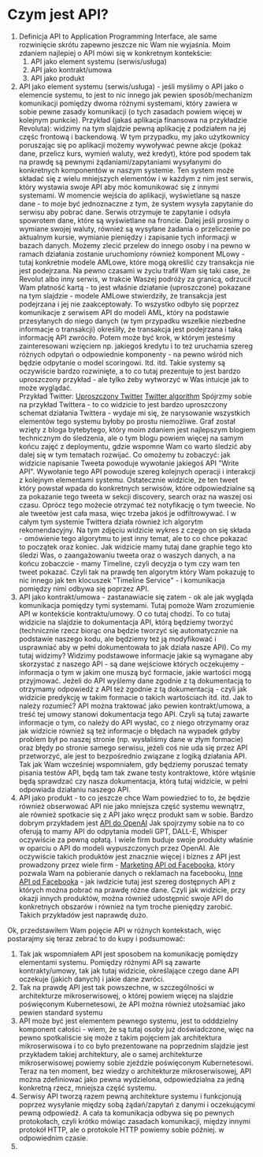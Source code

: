 # Czym jest API?

1. Definicja API to Application Programming Interface, ale same rozwinięcie skrótu zapewno jeszcze nic Wam nie wyjaśnia. Moim zdaniem najlepiej o API mówi się w konkretnym kontekście:
	1. API jako element systemu (serwis/usługa)
	2. API jako kontrakt/umowa
	3. API jako produkt
2. API jako element systemu (serwis/usługa) - jeśli myślimy o API jako o elemencie systemu, to jest to nic innego jak pewien sposób/mechanizm komunikacji pomiędzy dwoma różnymi systemami, który zawiera w sobie pewne zasady komunikacji (o tych zasadach powiem więcej w kolejnym punkcie). 
   Przykład (jakaś aplikacja finansowa na przykładzie Revoluta): widzimy na tym slajdzie pewną aplikację z podziałem na jej częśc frontową i backendową. W tym przypadku, my jako użytkownicy poruszając się po aplikacji możemy wywoływać pewne akcje (pokaż dane, przelicz kurs, wymień waluty, weź kredyt), które pod spodem tak na prawdę są pewnymi żądaniami/zapytaniami wysyłanymi do konkretnych komponentów w naszym systemie. Ten system może składać się z wielu mniejszych elementów i w każdym z nim jest serwis, który wystawia swoje API aby móc komunikować się z innymi systemami. 
   W momencie wejścia do aplikacji, wyświetlane są nasze dane - to moje być jednoznaczne z tym, że system wysyła zapytanie do serwisu aby pobrać dane. Serwis otrzymuje te zapytanie i odsyła spowrotem dane, które są wyświetlane na froncie. Dalej jeśli prosimy o wymiane swojej waluty, również są wysyłane żadania o przeliczenie po aktualnym kursie, wymianie pieniędzy i zapisanie tych informacji w bazach danych. Możemy zlecić przelew do innego osoby i na pewno w ramach działania zostanie uruchomiony również komponent MLowy - tutaj konkretnie modele AMLowe, które mogą określić czy transakcja nie jest podejrzana. Na pewno czasami w życiu trafił Wam się taki case, że Revolut albo inny serwis, w trakcie Waszej podróży za granicą, odrzucił Wam płatność kartą - to jest właśnie działanie (uproszczone) pokazane na tym slajdzie - modele AMLowe stwierdziły, że transakcja jest podejrzana i jej nie zaakceptowały. To wszystko odbyło się poprzez komunikacje z serwisem API do modeli AML, który na podstawie przesyłanych do niego danych (w tym przypadku wszelkie niezbedne informacje o transakcji) określiły, że transakcja jest podejrzana i taką informację API zwróciło. Potem może być krok, w którym jesteśmy zainteresowani wzięciem np. jakiegoś kredytu i to też uruchamia szereg różnych odpytań o odpowiednie komponenty - na pewno wśród nich będzie odpytanie o model scoringowi. Itd. itd.  Takie systemy są oczywiście bardzo rozwinięte, a to co tutaj prezentuje to jest bardzo uproszczony przykład - ale tylko żeby wytworzyć w Was intuicje jak to może wyglądać.  
   Przykład Twitter: 
   [Uproszczony Twitter](https://blog.bytebytego.com/i/53107294/interview-question-design-twitter)
   [Twitter algorithm](https://blog.twitter.com/engineering/en_us/topics/open-source/2023/twitter-recommendation-algorithm)
   Spójrzmy sobie na przykład Twittera - to co widzicie to jest bardzo uproszczony schemat działania Twittera - wydaje mi się, że narysowanie wszystkich elementów tego systemu byłoby po prostu niemożliwe. Graf został wzięty z bloga bytebytego, który moim zdaniem jest najlepszym blogiem technicznym do śledzenia, ale o tym blogu powiem więcej na samym końcu zajęć z deploymentu, gdzie wspomne Wam co warto śledzić aby dalej się w tym tematach rozwijać. Co omożemy tu zobaczyć: jak widzicie napisanie Tweeta powoduje wywołanie jakiegoś API "Write API". Wywołanie tego API powoduje szereg kolejnych operacji i interakcji z kolejnym elementami systemu. Ostatecznie widzicie, że ten tweet który powstał wpada do konkretnych serwisów, które odpowiedzialne są za pokazanie tego tweeta w sekcji discovery, search oraz na waszej osi czasu. Oprócz tego możecie otrzymać też notyfikację o tym tweecie. No ale tweetów jest cała masa, więc trzeba jakoś je odfiltrowywać. I w całym tym systemie Twittera działa również ich algorytm rekomendacyjny. Na tym zdjęciu widzicie wykres z czego on się składa - omówienie tego algorytmu to jest inny temat, ale to co chce pokazać to początek oraz koniec. Jak widzicie mamy tutaj dane graphie tego kto śledzi Was, o zaangażowaniu tweeta oraz o waszych danych, a na końcu zobaczcie - mamy Timeline, czyli decyzja o tym czy wam ten tweet pokazać. Czyli tak na prawdę ten algorytm który Wam pokazuję to nic innego jak ten klocuszek "Timeline Service" - i komunikacja pomiędzy nimi odbywa się poprzez API.
3. API jako kontrakt/umowa - zastanawiacie się zatem - ok ale jak wygląda komunikacja pomiędzy tymi systemami. Tutaj pomoże Wam zrozumienie API w kontekście kontraktu/umowy. O co tutaj chodzi. To co tutaj widzicie na slajdzie to dokumentacja API, którą będziemy tworzyć (technicznie rzecz biorąc ona będzie tworzyć się automatycznie na podstawie naszego kodu, ale będziemy też ją modyfikować i usprawniać aby w pełni dokumentowała to jak działa nasze API). Co my tutaj widzimy? Widzimy podstawowe informacje jakie są wymagane aby skorzystać z naszego API - są dane wejściowe których oczekujemy - informacja o tym w jakim one muszą być formacie, jakie wartości mogą przyjmować. Jeżeli do API wyślemy dane zgodnie z tą dokumentacją to otrzymamy odpowiedź z API też zgodnie z tą dokumentacją - czyli jak widzicie predykcję w takim formacie o takich wartościach itd. itd. 
   Jak to należy rozumieć? API można traktować jako pewien kontrakt/umowa, a treść tej umowy stanowi dokumentacja tego API. Czyli są tutaj zawarte informacje o tym, co należy do API wysłać, co z niego otrzymamy oraz jak widzicie również są też informacje o błędach na wypadek gdyby problem był po naszej stronie (np. wysłaliśmy dane w złym formacie) oraz błędy po stronie samego serwisu, jeżeli coś nie uda się przez API przetworzyć, ale jest to bezpośrednio związane z logiką działania API. Tak jak Wam wcześniej wspomniałem, gdy będziemy poruszać tematy pisania testów API, będą tam tak zwane testy kontraktowe, które włąśnie będą sprawdzać czy nasza dokumentacja, którą tutaj widzicie, w pełni odpowiada działaniu naszego API.
4. API jako produkt - to co jeszcze chce Wam powiedzieć to to, że będzie również obserwować API nie jako mniejsza część systemu wewnątrz, ale również spotkacie się z API jako wręcz produkt sam w sobie. Bardzo dobrym przykładem jest [API do OpenAI](https://openai.com/blog/openai-api) Jak spojrzymy sobie na to co oferują to mamy API do odpytania modeli GPT, DALL-E, Whisper oczywiście za pewną opłatą.  I wiele firm buduje swoje produkty właśnie w oparciu o API do modeli wypuszczonych przez OpenAI. Ale oczywiście takich produktów jest znacznie więcej i biznes z API jest prowadzony przez wiele firm - [Marketing API od Facebooka](https://developers.facebook.com/docs/marketing-apis/), który pozwala Wam na pobieranie danych o reklamach na facebooku, [Inne API od Facebooka](https://developers.facebook.com/docs/) - jak iwdzicie tutaj jest szereg dostępnych API z których można pobrać na prawdę różne dane. Czyli jak widzicie, przy okazji innych produktów, można również udostępnić swoje API do konkretnych obszarów i również na tym troche pieniędzy zarobić. Takich przykładów jest naprawdę dużo.

Ok, przedstawiłem Wam pojęcie API w różnych kontekstach, więc postarajmy się teraz zebrać to do kupy i podsumować:
1. Tak jak wspomniałem API jest sposobem na komunikację pomiędzy elementami systemu. Pomiędzy różnymi API są zawarte kontrakty/umowy, tak jak tutaj widzicie, określające czego dane API oczekuje (jakich danych) i jakie dane zwróci. 
2. Tak na prawdę API jest tak powszechne, w szczególności w architekturze mikroserwisowej, o której powiem więcej na slajdzie poświęconym Kubernetesowi, że API można również utożsamiać jako pewien standard systemu
3. API może być jest elementem pewnego systemu, jest to odddzielny komponent całości - wiem, że są tutaj osoby już doświadczone, więc na pewno spotkaliście się może z takim pojęciem jak architektura mikroserwisowa i to co było prezentowane na poprzednim slajdzie jest przykładem takiej architektury, ale o samej architekturze mikroserwisowej powiemy sobie zjeździe poświęconym Kubernetesowi. Teraz na ten moment, bez wiedzy o architekturze mikroserwisowej, API można zdefiniować jako pewna wydzielona, odpowiedzialna za jedną konkretną rzecz, mniejsza część systemu. 
4. Serwisy API tworzą razem pewną architekture systemu i funkcjonują poprzez wysyłanie między sobą żądań/zapytań z danymi i oczekującymi pewną odpowiedź. A cała ta komunikacja odbywa się po pewnych protokołach, czyli krótko mówiąc zasadach komunikacji, między innymi protokół HTTP, ale o protokole HTTP powiemy sobie później. w odpowiednim czasie.
5. 